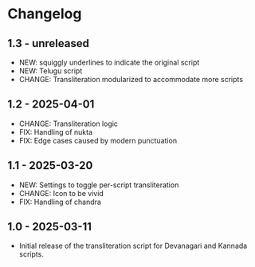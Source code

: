 # Changelog

## 1.3 - unreleased

- NEW: squiggly underlines to indicate the original script
- NEW: Telugu script
- CHANGE: Transliteration modularized to accommodate more scripts

## 1.2 - 2025-04-01

- CHANGE: Transliteration logic
- FIX: Handling of nukta
- FIX: Edge cases caused by modern punctuation

## 1.1 - 2025-03-20

- NEW: Settings to toggle per-script transliteration
- CHANGE: Icon to be vivid
- FIX: Handling of chandra

## 1.0 - 2025-03-11

- Initial release of the transliteration script for Devanagari and Kannada scripts.
